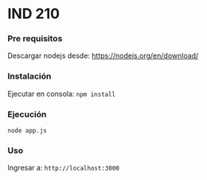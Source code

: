# IND 210

### Pre requisitos

Descargar nodejs desde: https://nodejs.org/en/download/

### Instalación

Ejecutar en consola: `npm install`

### Ejecución

`node app.js`

### Uso

Ingresar a: `http://localhost:3000`
